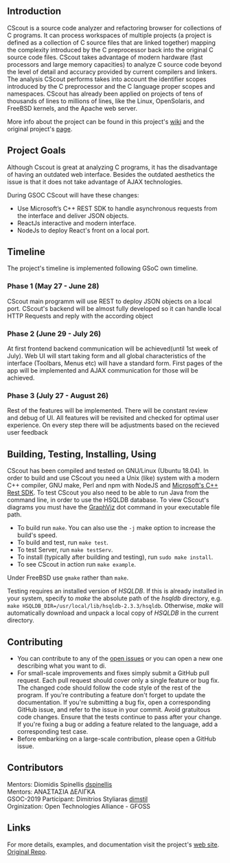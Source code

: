 
## Introduction
CScout is a source code analyzer and refactoring browser for collections
of C programs.  It can process workspaces of multiple projects (a project
is defined as a collection of C source files that are linked together)
mapping the complexity introduced by the C preprocessor back into
the original C source code files.  CScout takes advantage of modern
hardware (fast processors and large memory capacities) to analyze
C source code beyond the level of detail and accuracy provided
by  current compilers and linkers.  The analysis CScout performs takes
into account the identifier scopes introduced by the C preprocessor and
the C language proper scopes and namespaces.  CScout has already been
applied on projects of tens of thousands of lines to millions of lines,
like the Linux, OpenSolaris, and FreeBSD kernels, and the Apache web
server. 

More info about the project can be found in this project's [wiki](https://github.com/eellak/gsoc2019-CScout/wiki) and the original project's [page](https://www.spinellis.gr/cscout/).

## Project Goals
Although Cscout is great at analyzing C programs, it has the disadvantage of having an outdated web interface. Besides the outdated aesthetics the issue is that it does not take advantage of AJAX technologies.

During GSOC CScout will have these changes: 
* Use Microsoft’s C++ REST SDK to handle 
asynchronous requests from the interface and deliver JSON objects.
* ReactJs interactive and modern interface.
* NodeJs to deploy React's front on a local port.

## Timeline
The project's timeline is implemented following GSoC own timeline.

### Phase 1 (May 27 - June 28)
CScout main programm will use REST to deploy JSON objects on a local port. CScout's backend will be almost fully developed so it can handle local HTTP Requests and reply with the according object

### Phase 2 (June 29 - July 26)
At first frontend backend communication will be achieved(until 1st week of July). Web UI will start taking form and all global characteristics of the interface (Toolbars, Menus etc) will have a standard form. First pages of the app 
will be implemented and AJAX communication for those will be achieved.

### Phase 3 (July 27 - August 26)
Rest of the features will be implemented. There will be constant review  
and debug of UI. All features will be revisited and checked for optimal
user experience. On every step there will be adjustments based on the recieved
user feedback

## Building, Testing, Installing, Using
CScout has been compiled and tested on GNU/Linux (Ubuntu 18.04). In order to
build and use CScout you need a Unix (like) system
with a modern C++ compiler, GNU make, Perl and npm with NodeJS and 
[Microsoft's C++ Rest SDK](https://github.com/microsoft/cpprestsdk). 
To test CScout you also need to be able to run Java from the command line,
in order to use the HSQLDB database.
To view CScout's diagrams you must have the
[GraphViz](http://www.graphviz.org) dot command in
your executable file path.

* To build run `make`. You can also use the `-j` make option to increase the build's speed.
* To build and test, run `make test`.
* To test Server, run `make testServ`.
* To install (typically after building and testing), run `sudo make install`.
* To see CScout in action run `make example`.

Under FreeBSD use `gmake` rather than `make`.

Testing requires an installed version of _HSQLDB_.
If this is already installed in your system, specify to _make_
the absolute path of the *hsqldb* directory, e.g.
`make HSQLDB_DIR=/usr/local/lib/hsqldb-2.3.3/hsqldb`.
Otherwise, _make_ will automatically download and unpack a local
copy of _HSQLDB_ in the current directory.

## Contributing
* You can contribute to any of the [open issues](https://github.com/dspinellis/cscout/issues) or you can open a new one describing what you want to di.
* For small-scale improvements and fixes simply submit a GitHub pull request.
Each pull request should cover only a single feature or bug fix.
The changed code should follow the code style of the rest of the program.
If you're contributing a feature don't forget to update the documentation.
If you're submitting a bug fix, open a corresponding GitHub issue,
and refer to the issue in your commit.
Avoid gratuitous code changes.
Ensure that the tests continue to pass after your change.
If you're fixing a bug or adding a feature related to the language, add a corresponding test case.
* Before embarking on a large-scale contribution, please open a GitHub issue.

## Contributors
Mentors: Diomidis Spinellis [dspinellis](https://github.com/dspinellis)  
Mentors: ΑΝΑΣΤΑΣΙΑ ΔΕΛΙΓΚΑ  
GSOC-2019 Participant: Dimitrios Styliaras [dimstil](https://github.com/dimstil)  
Orginization: Open Technologies Alliance - GFOSS  

## Links
For more details, examples, and documentation visit the project's
[web site](http://www.spinellis.gr/cscout).
[Original Repo](https://github.com/dspinellis/cscout).
